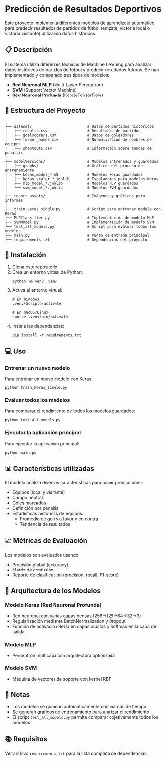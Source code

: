 # Predicción de Resultados Deportivos

Este proyecto implementa diferentes modelos de aprendizaje automático para predecir resultados de partidos de fútbol (empate, victoria local o victoria visitante) utilizando datos históricos.

## 📋 Descripción

El sistema utiliza diferentes técnicas de Machine Learning para analizar datos históricos de partidos de fútbol y predecir resultados futuros. Se han implementado y comparado tres tipos de modelos:

- **Red Neuronal MLP** (Multi-Layer Perceptron)
- **SVM** (Support Vector Machine)
- **Red Neuronal Profunda** (Keras/TensorFlow)

## 🚀 Estructura del Proyecto

```
.
├── dataset/                         # Datos de partidos históricos
│   ├── results.csv                  # Resultados de partidos
│   ├── goalscorers.csv              # Datos de goleadores
│   ├── former_names.csv             # Normalización de nombres de equipos
│   └── shootouts.csv                # Información sobre tandas de penaltis
│
├── modelVersions/                   # Modelos entrenados y guardados
│   ├── graphs/                      # Gráficos del proceso de entrenamiento
│   ├── keras_model_*.h5             # Modelos Keras guardados
│   ├── keras_scaler_*.joblib        # Escaladores para modelos Keras
│   ├── mlp_model_*.joblib           # Modelos MLP guardados
│   └── svm_model_*.joblib           # Modelos SVM guardados
│
├── report_assets/                   # Imágenes y gráficos para informes
│
├── train_keras_single.py            # Script para entrenar modelo con Keras
├── MLPClassifier.py                 # Implementación de modelo MLP
├── SVMModel.py                      # Implementación de modelo SVM
├── test_all_models.py               # Script para evaluar todos los modelos
├── main.py                          # Punto de entrada principal
└── requirements.txt                 # Dependencias del proyecto
```

## 🔧 Instalación

1. Clona este repositorio
2. Crea un entorno virtual de Python:
   ```
   python -m venv .venv
   ```
3. Activa el entorno virtual:
   ```
   # En Windows
   .venv\Scripts\activate
   
   # En macOS/Linux
   source .venv/bin/activate
   ```
4. Instala las dependencias:
   ```
   pip install -r requirements.txt
   ```

## 💻 Uso

### Entrenar un nuevo modelo

Para entrenar un nuevo modelo con Keras:
```
python train_keras_single.py
```

### Evaluar todos los modelos

Para comparar el rendimiento de todos los modelos guardados:
```
python test_all_models.py
```

### Ejecutar la aplicación principal

Para ejecutar la aplicación principal:
```
python main.py
```

## 📊 Características utilizadas

El modelo analiza diversas características para hacer predicciones:

- Equipos (local y visitante)
- Campo neutral
- Goles marcados
- Definición por penaltis
- Estadísticas históricas de equipos:
  - Promedio de goles a favor y en contra
  - Tendencia de resultados

## 📈 Métricas de Evaluación

Los modelos son evaluados usando:

- Precisión global (accuracy)
- Matriz de confusión
- Reporte de clasificación (precision, recall, F1-score)

## 🧠 Arquitectura de los Modelos

### Modelo Keras (Red Neuronal Profunda)
- Red neuronal con varias capas densas (256→128→64→32→3)
- Regularización mediante BatchNormalization y Dropout
- Función de activación ReLU en capas ocultas y Softmax en la capa de salida

### Modelo MLP
- Perceptrón multicapa con arquitectura optimizada

### Modelo SVM
- Máquina de vectores de soporte con kernel RBF

## 📝 Notas

- Los modelos se guardan automáticamente con marcas de tiempo
- Se generan gráficos de entrenamiento para analizar el rendimiento
- El script `test_all_models.py` permite comparar objetivamente todos los modelos

## 📚 Requisitos

Ver archivo `requirements.txt` para la lista completa de dependencias.
